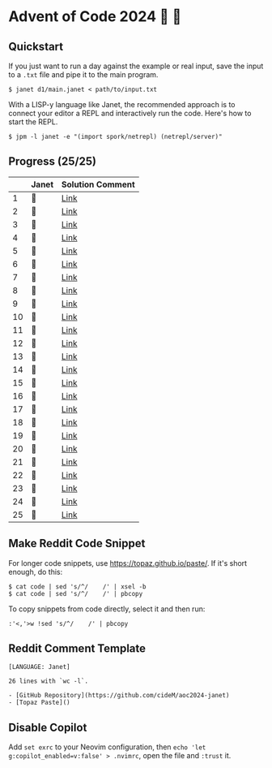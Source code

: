 # Advent of Code 2024 :santa: :christmas_tree:

## Quickstart

If you just want to run a day against the example or real input, save the input to a `.txt` file and pipe it to the main program.

```shell
$ janet d1/main.janet < path/to/input.txt
```

With a LISP-y language like Janet, the recommended approach is to connect your editor a REPL and interactively run the code. Here's how to start the REPL.

```shell
$ jpm -l janet -e "(import spork/netrepl) (netrepl/server)"
```

## Progress (25/25)

|     | Janet  | Solution Comment                                                               |
| --- | ------ | ------------------------------------------------------------------------------ |
| 1   | :bell: | [Link](https://www.reddit.com/r/adventofcode/comments/1h3vp6n/comment/lzv4qlv) |
| 2   | :bell: | [Link](https://www.reddit.com/r/adventofcode/comments/1h4ncyr/comment/m041ne0) |
| 3   | :bell: | [Link](https://www.reddit.com/r/adventofcode/comments/1h5frsp/comment/m06empm) |
| 4   | :bell: | [Link](https://www.reddit.com/r/adventofcode/comments/1h689qf/comment/m0ctka8) |
| 5   | :bell: | [Link](https://www.reddit.com/r/adventofcode/comments/1h71eyz/comment/m0p2ml5) |
| 6   | :bell: | [Link](https://www.reddit.com/r/adventofcode/comments/1h7tovg/comment/m0rpud7) |
| 7   | :bell: | [Link](https://www.reddit.com/r/adventofcode/comments/1h8l3z5/comment/m0uswaj) |
| 8   | :bell: | [Link](https://www.reddit.com/r/adventofcode/comments/1h9bdmp/comment/m135mk9) |
| 9   | :bell: | [Link](https://www.reddit.com/r/adventofcode/comments/1ha27bo/comment/m19d3xc) |
| 10  | :bell: | [Link](https://www.reddit.com/r/adventofcode/comments/1hau6hl/comment/m1cgexv) |
| 11  | :bell: | [Link](https://www.reddit.com/r/adventofcode/comments/1hbm0al/comment/m1i5n8s) |
| 12  | :bell: | [Link](https://www.reddit.com/r/adventofcode/comments/1hcdnk0/comment/m1xbgkd) |
| 13  | :bell: | [Link](https://www.reddit.com/r/adventofcode/comments/1hd4wda/comment/m1xvl16) |
| 14  | :bell: | [Link](https://www.reddit.com/r/adventofcode/comments/1hdvhvu/comment/m22rs18) |
| 15  | :bell: | [Link](https://www.reddit.com/r/adventofcode/comments/1hele8m/comment/m2nky3u) |
| 16  | :bell: | [Link](https://www.reddit.com/r/adventofcode/comments/1hfboft/comment/m2sx157) |
| 17  | :bell: | [Link](https://www.reddit.com/r/adventofcode/comments/1hg38ah/comment/m37jllp) |
| 18  | :bell: | [Link](https://www.reddit.com/r/adventofcode/comments/1hguacy/comment/m2w99rc) |
| 19  | :bell: | [Link](https://www.reddit.com/r/adventofcode/comments/1hhlb8g/comment/m37j5me) |
| 20  | :bell: | [Link](https://www.reddit.com/r/adventofcode/comments/1hicdtb/comment/m39k4kv) |
| 21  | :bell: | [Link](https://www.reddit.com/r/adventofcode/comments/1hj2odw/comment/m40ooam) |
| 22  | :bell: | [Link](https://www.reddit.com/r/adventofcode/comments/1hjroap/comment/m39t96b) |
| 23  | :bell: | [Link](https://www.reddit.com/r/adventofcode/comments/1hkgj5b/comment/m3h4cfl) |
| 24  | :bell: | [Link](https://www.reddit.com/r/adventofcode/comments/1hl698z/comment/m3q6o15) |
| 25  | :bell: | [Link](https://www.reddit.com/r/adventofcode/comments/1hlu4ht/comment/m40owtt) |

## Make Reddit Code Snippet

For longer code snippets, use https://topaz.github.io/paste/. If it's short enough, do this:

```
$ cat code | sed 's/^/    /' | xsel -b
$ cat code | sed 's/^/    /' | pbcopy
```

To copy snippets from code directly, select it and then run:

```
:'<,'>w !sed 's/^/    /' | pbcopy
```

## Reddit Comment Template

```text
[LANGUAGE: Janet]

26 lines with `wc -l`.

- [GitHub Repository](https://github.com/cideM/aoc2024-janet)
- [Topaz Paste]()
```

## Disable Copilot

Add `set exrc` to your Neovim configuration, then `echo 'let g:copilot_enabled=v:false' > .nvimrc`, open the file and `:trust` it.
